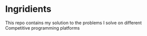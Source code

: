 # Ingridients
This repo contains my solution to the problems I solve on different Competitive programming platforms 
